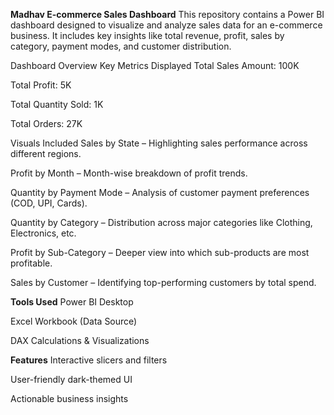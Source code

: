 

**Madhav E-commerce Sales Dashboard**
This repository contains a Power BI dashboard designed to visualize and analyze sales data for an e-commerce business. It includes key insights like total revenue, profit, sales by category, payment modes, and customer distribution.

 Dashboard Overview
 Key Metrics Displayed
Total Sales Amount: 100K

Total Profit: 5K

Total Quantity Sold: 1K

Total Orders: 27K

Visuals Included
Sales by State – Highlighting sales performance across different regions.

Profit by Month – Month-wise breakdown of profit trends.

Quantity by Payment Mode – Analysis of customer payment preferences (COD, UPI, Cards).

Quantity by Category – Distribution across major categories like Clothing, Electronics, etc.

Profit by Sub-Category – Deeper view into which sub-products are most profitable.

Sales by Customer – Identifying top-performing customers by total spend.

**Tools Used**
Power BI Desktop

Excel Workbook (Data Source)

DAX Calculations & Visualizations


**Features**
Interactive slicers and filters

User-friendly dark-themed UI

Actionable business insights
